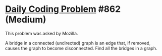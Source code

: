 # [Daily Coding Problem](https://www.dailycodingproblem.com) \#862 (Medium)

This problem was asked by Mozilla.

A bridge in a connected (undirected) graph is an edge that, if removed, causes the graph to become disconnected. Find all the bridges in a graph.